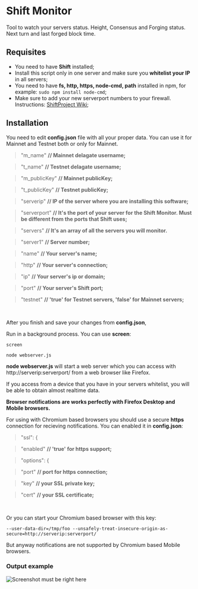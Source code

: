 # Shift Monitor
Tool to watch your servers status. Height, Consensus and Forging status. Next turn and last forged block time.

## Requisites

* You need to have **Shift** installed;
* Install this script only in one server and make sure you **whitelist your IP** in all servers;
* You need to have **fs, http, https, node-cmd, path** installed in npm, for example: `sudo npm install node-cmd`;
* Make sure to add your new serverport numbers to your firewall. Instructions: [ShiftProject Wiki](https://www.reddit.com/r/ShiftProject/wiki/guides/delegate#wiki_step_seven_.2014_set_up_a_basic_firewall);

## Installation
You need to edit **config.json** file with all your proper data. You can use it for Mainnet and Testnet both or only for Mainnet.

> "m_name" **// Mainnet delagate username;**

> "t_name" **// Testnet delagate username;**

> "m_publicKey" **// Mainnet publicKey;**

> "t_publicKey" **// Testnet publicKey;**

> "serverip" **// IP of the server where you are installing this software;**

> "serverport" **// It's the port of your server for the Shift Monitor. Must be different from the ports that Shift uses;**

>  "servers" **// It's an array of all the servers you will monitor.**

>  "server1" **// Server number;**

>  "name" **// Your server's name;**

>  "http" **// Your server's connection;**
      
>  "ip" **// Your server's ip or domain;**
       
>  "port" **// Your server's Shift port;**
      
>  "testnet" **// 'true' for Testnet servers, 'false' for Mainnet servers;**

<br>
 
After you finish and save your changes from **config.json**, 

Run in a background process. You can use **screen**:

`screen`

`node webserver.js`

**node webserver.js** will start a web server which you can access with http://serverip:serverport/ from a web browser like Firefox.

If you access from a device that you have in your servers whitelist, you will be able to obtain almost realtime data.

**Browser notifications are works perfectly with Firefox Desktop and Mobile browsers.**

For using with Chromium based browsers you should use a secure **https** connection for recieving notifications. You can enabled it in **config.json**:

>  "ssl": {

>  "enabled" **// 'true' for https support;**

>  "options": {

>  "port" **// port for https connection;**
 
>  "key" **// your SSL private key;**
  
>  "cert" **// your SSL certificate;**

<br>

Or you can start your Chromium based browser with this key:

```
--user-data-dir=/tmp/foo --unsafely-treat-insecure-origin-as-secure=http://serverip:serverport/
```

But anyway notifications are not supported by Chromium based Mobile browsers.

### Output example

![Screenshot must be right here](https://github.com/MxShift/shift-monitor/blob/master/resources/Screenshot.png?raw=true "Screenshot")
